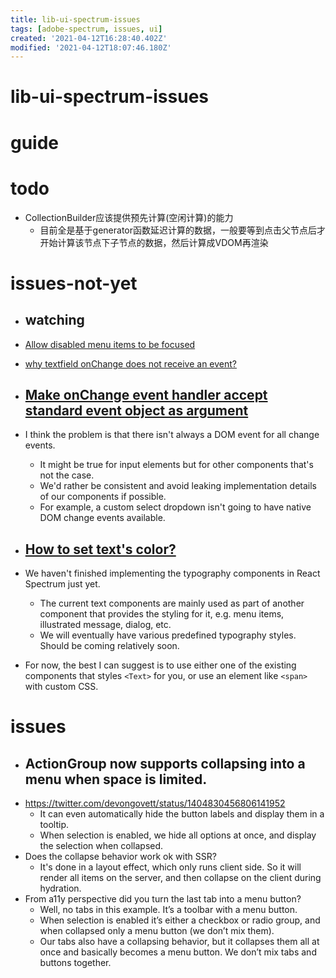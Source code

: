```yaml
---
title: lib-ui-spectrum-issues
tags: [adobe-spectrum, issues, ui]
created: '2021-04-12T16:28:40.402Z'
modified: '2021-04-12T18:07:46.180Z'
---
```


# lib-ui-spectrum-issues

# guide

# todo
- CollectionBuilder应该提供预先计算(空闲计算)的能力
  - 目前全是基于generator函数延迟计算的数据，一般要等到点击父节点后才开始计算该节点下子节点的数据，然后计算成VDOM再渲染
# issues-not-yet
- ## watching
- [Allow disabled menu items to be focused](https://github.com/adobe/react-spectrum/issues/1696)
- [why textfield onChange does not receive an event?](https://github.com/adobe/react-spectrum/discussions/1884)

- ## [Make onChange event handler accept standard event object as argument](https://github.com/adobe/react-spectrum/issues/1860)
- I think the problem is that there isn't always a DOM event for all change events. 
  - It might be true for input elements but for other components that's not the case. 
  - We'd rather be consistent and avoid leaking implementation details of our components if possible.
  - For example, a custom select dropdown isn't going to have native DOM change events available.

- ## [How to set text's color?](https://github.com/adobe/react-spectrum/issues/864)
- We haven't finished implementing the typography components in React Spectrum just yet. 
  - The current text components are mainly used as part of another component that provides the styling for it, e.g. menu items, illustrated message, dialog, etc. 
  - We will eventually have various predefined typography styles. Should be coming relatively soon.
- For now, the best I can suggest is to use either one of the existing components that styles `<Text>` for you, or use an element like `<span>` with custom CSS.
# issues
- ## ActionGroup now supports collapsing into a menu when space is limited. 
- https://twitter.com/devongovett/status/1404830456806141952
  - It can even automatically hide the button labels and display them in a tooltip. 
  - When selection is enabled, we hide all options at once, and display the selection when collapsed.
- Does the collapse behavior work ok with SSR?
  - It's done in a layout effect, which only runs client side. So it will render all items on the server, and then collapse on the client during hydration.
- From a11y perspective did you turn the last tab into a menu button?
  - Well, no tabs in this example. It’s a toolbar with a menu button. 
  - When selection is enabled it’s either a checkbox or radio group, and when collapsed only a menu button (we don’t mix them).
  - Our tabs also have a collapsing behavior, but it collapses them all at once and basically becomes a menu button. We don’t mix tabs and buttons together.
